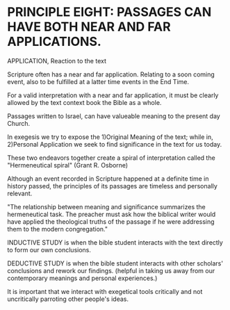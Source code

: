 # PRINCIPLE EIGHT: PASSAGES CAN HAVE BOTH NEAR AND FAR APPLICATIONS.

APPLICATION, Reaction to the text

Scripture often has a near and far application. Relating to a soon coming event, also to be fulfilled at a latter time events in the End Time.

For a valid interpretation with a near and far application, it must be clearly allowed by the text context book the Bible as a whole.

Passages written to Israel, can have valueable meaning to the present day Church.

In exegesis we try to expose the 1)Original Meaning of the text; while in, 2)Personal Application we seek to find significance in the text for us today.

These two endeavors together create a spiral of interpretation called the "Hermeneutical spiral" (Grant R. Osborne)

Although an event recorded in Scripture happened at a definite time in history passed, the principles of its passages are timeless and personally relevant.

"The relationship between meaning and significance summarizes the hermeneutical task. The preacher must ask how the biblical writer would have applied the theological truths of the passage if he were addressing them to the modern congregation."

INDUCTIVE STUDY is when the bible student interacts with the text directly to form our own conclusions.

DEDUCTIVE STUDY is when the bible student interacts with other scholars' conclusions and rework our findings. (helpful in taking us away from our contemporary meanings and personal experiences.)

It is important that we interact with exegetical tools critically and not uncritically parroting other people's ideas.

